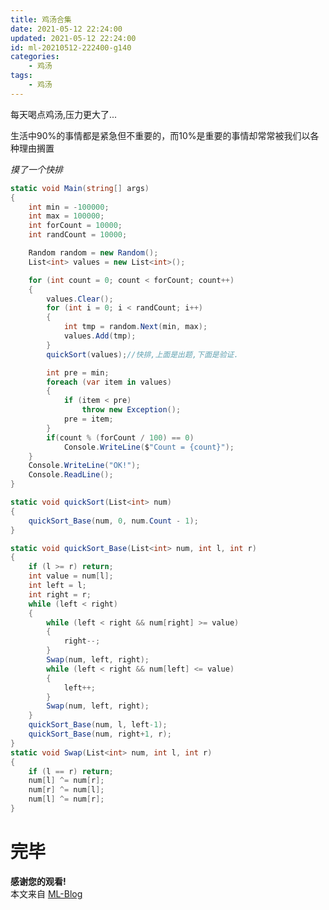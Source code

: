 ```yaml
---
title: 鸡汤合集
date: 2021-05-12 22:24:00
updated: 2021-05-12 22:24:00
id: ml-20210512-222400-g140
categories:
	- 鸡汤
tags: 
	- 鸡汤
---
```


每天喝点鸡汤,压力更大了...

<!--more-->

生活中90%的事情都是紧急但不重要的，而10%是重要的事情却常常被我们以各种理由搁置

*摸了一个快排*
```C#
static void Main(string[] args)
{
	int min = -100000;
	int max = 100000;
	int forCount = 10000;
	int randCount = 10000;

	Random random = new Random();
	List<int> values = new List<int>();

	for (int count = 0; count < forCount; count++)
	{
		values.Clear();
		for (int i = 0; i < randCount; i++)
		{
			int tmp = random.Next(min, max);
			values.Add(tmp);
		}
		quickSort(values);//快排,上面是出题,下面是验证.

		int pre = min;
		foreach (var item in values)
		{
			if (item < pre)
				throw new Exception();
			pre = item;
		}
		if(count % (forCount / 100) == 0)
			Console.WriteLine($"Count = {count}");
	}
	Console.WriteLine("OK!");
	Console.ReadLine();
}

static void quickSort(List<int> num)
{
	quickSort_Base(num, 0, num.Count - 1);
}

static void quickSort_Base(List<int> num, int l, int r)
{
	if (l >= r) return;
	int value = num[l];
	int left = l;
	int right = r;
	while (left < right)
	{
		while (left < right && num[right] >= value)
		{
			right--;
		}
		Swap(num, left, right);
		while (left < right && num[left] <= value)
		{
			left++;
		}
		Swap(num, left, right);
	}
	quickSort_Base(num, l, left-1);
	quickSort_Base(num, right+1, r);
}
static void Swap(List<int> num, int l, int r)
{
	if (l == r) return;
	num[l] ^= num[r];
	num[r] ^= num[l];
	num[l] ^= num[r];
}
```

# 完毕

**感谢您的观看!**  
本文来自 [ML-Blog][ML-Blog_Link]

<!-- 图片 -->

<!-- 链接 -->

<!-- 水印 -->
[ML-Blog_Link]:https://userminghaoli.github.io/ "我的博客"
